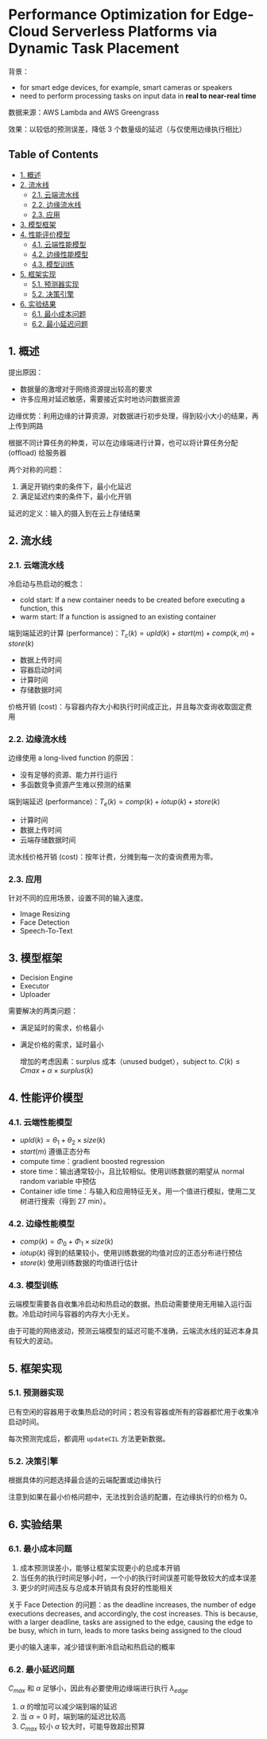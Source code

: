 <!-- omit in toc -->
# Performance Optimization for Edge-Cloud Serverless Platforms via Dynamic Task Placement

背景：

- for smart edge devices, for example, smart cameras or speakers
- need to perform processing tasks on input data in **real to near-real time**

数据来源：AWS Lambda and AWS Greengrass

效果：以较低的预测误差，降低 3 个数量级的延迟（与仅使用边缘执行相比）

<!-- omit in toc -->
## Table of Contents

- [1. 概述](#1-概述)
- [2. 流水线](#2-流水线)
  - [2.1. 云端流水线](#21-云端流水线)
  - [2.2. 边缘流水线](#22-边缘流水线)
  - [2.3. 应用](#23-应用)
- [3. 模型框架](#3-模型框架)
- [4. 性能评价模型](#4-性能评价模型)
  - [4.1. 云端性能模型](#41-云端性能模型)
  - [4.2. 边缘性能模型](#42-边缘性能模型)
  - [4.3. 模型训练](#43-模型训练)
- [5. 框架实现](#5-框架实现)
  - [5.1. 预测器实现](#51-预测器实现)
  - [5.2. 决策引擎](#52-决策引擎)
- [6. 实验结果](#6-实验结果)
  - [6.1. 最小成本问题](#61-最小成本问题)
  - [6.2. 最小延迟问题](#62-最小延迟问题)

## 1. 概述

提出原因：

- 数据量的激增对于网络资源提出较高的要求
- 许多应用对延迟敏感，需要接近实时地访问数据资源

边缘优势：利用边缘的计算资源，对数据进行初步处理，得到较小大小的结果，再上传到网路

根据不同计算任务的种类，可以在边缘端进行计算，也可以将计算任务分配 (offload) 给服务器

两个对称的问题：

1. 满足开销约束的条件下，最小化延迟
2. 满足延迟约束的条件下，最小化开销

延迟的定义：输入的摄入到在云上存储结果

## 2. 流水线

### 2.1. 云端流水线

冷启动与热启动的概念：

- cold start: If a new container needs to be created before executing a function, this
- warm start: If a function is assigned to an existing container

端到端延迟的计算 (performance)：$T_c(k) = upld(k) + start(m) + comp(k, m) + store(k)$

- 数据上传时间
- 容器启动时间
- 计算时间
- 存储数据时间

价格开销 (cost)：与容器内存大小和执行时间成正比，并且每次查询收取固定费用

### 2.2. 边缘流水线

边缘使用 a long-lived function 的原因：

- 没有足够的资源、能力并行运行
- 多函数竞争资源产生难以预测的结果

端到端延迟 (performance)：$T_e(k) = comp(k) + iotup(k) + store(k)$

- 计算时间
- 数据上传时间
- 云端存储数据时间

流水线价格开销 (cost)：按年计费，分摊到每一次的查询费用为零。

### 2.3. 应用

针对不同的应用场景，设置不同的输入速度。

- Image Resizing
- Face Detection
- Speech-To-Text

## 3. 模型框架

- Decision Engine
- Executor
- Uploader

需要解决的两类问题：

- 满足延时的需求，价格最小
- 满足价格的需求，延时最小

    增加的考虑因素：surplus 成本（unused budget），$\text{subject to. } C(k) \leq Cmax + \alpha \times surplus(k)$

## 4. 性能评价模型

### 4.1. 云端性能模型

- $upld(k) = θ_1 + θ_2 × size(k)$
- $start(m)$ 遵循正态分布
- compute time：gradient boosted regression
- store time：输出通常较小，且比较相似。使用训练数据的期望从 normal random variable 中预估
- Container idle time：与输入和应用特征无关。用一个值进行模拟，使用二叉树进行搜索（得到 27 min）。

### 4.2. 边缘性能模型

- $comp(k) = \Phi_0 + \Phi_1 × size(k)$
- $iotup(k)$ 得到的结果较小，使用训练数据的均值对应的正态分布进行预估
- $store(k)$ 使用训练数据的均值进行估计

### 4.3. 模型训练

云端模型需要各自收集冷启动和热启动的数据。热启动需要使用无用输入运行函数。冷启动时间与容器的内存大小无关。

由于可能的网络波动，预测云端模型的延迟可能不准确，云端流水线的延迟本身具有较大的波动。

## 5. 框架实现

### 5.1. 预测器实现

已有空闲的容器用于收集热启动的时间；若没有容器或所有的容器都忙用于收集冷启动时间。

每次预测完成后，都调用 `updateCIL` 方法更新数据。

### 5.2. 决策引擎

根据具体的问题选择最合适的云端配置或边缘执行

注意到如果在最小价格问题中，无法找到合适的配置，在边缘执行的价格为 0。

## 6. 实验结果

### 6.1. 最小成本问题

1. 成本预测误差小，能够让框架实现更小的总成本开销
2. 当任务的执行时间足够小时，一个小的执行时间误差可能导致较大的成本误差
3. 更少的时间违反与总成本开销具有良好的性能相关

关于 Face Detection 的问题：as the deadline increases, the number of edge executions decreases, and accordingly, the cost increases. This is because, with a larger deadline, tasks are assigned to the edge, causing the edge to be busy, which in turn, leads to more tasks being assigned to the cloud

更小的输入速率，减少错误判断冷启动和热启动的概率

### 6.2. 最小延迟问题

$C_{max}$ 和 $\alpha$ 足够小，因此有必要使用边缘端进行执行 $λ_{edge}$

1. $\alpha$ 的增加可以减少端到端的延迟
2. 当 $\alpha = 0$ 时，端到端的延迟比较高
3. $C_{max}$ 较小 $\alpha$ 较大时，可能导致超出预算
